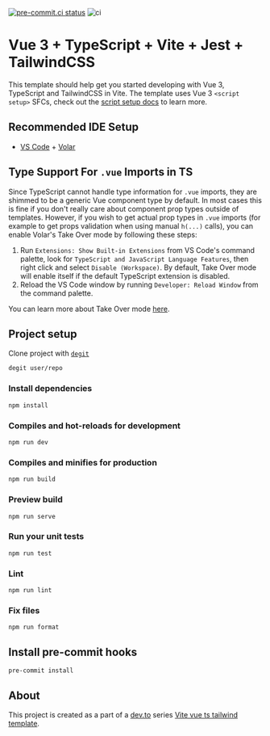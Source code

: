[![pre-commit.ci status](https://results.pre-commit.ci/badge/github/imomaliev/vue-ts-tailwind/main.svg)](https://results.pre-commit.ci/latest/github/imomaliev/vue-ts-tailwind/main)
![ci](https://github.com/imomaliev/vue-ts-tailwind/actions/workflows/ci.yaml/badge.svg)

# Vue 3 + TypeScript + Vite + Jest + TailwindCSS

This template should help get you started developing with Vue 3, TypeScript and TailwindCSS in Vite. The template uses Vue 3 `<script setup>` SFCs, check out the [script setup docs](https://vuejs.org/api/sfc-script-setup.html) to learn more.

## Recommended IDE Setup

-   [VS Code](https://code.visualstudio.com/) + [Volar](https://marketplace.visualstudio.com/items?itemName=Vue.volar)

## Type Support For `.vue` Imports in TS

Since TypeScript cannot handle type information for `.vue` imports, they are shimmed to be a generic Vue component type by default. In most cases this is fine if you don't really care about component prop types outside of templates. However, if you wish to get actual prop types in `.vue` imports (for example to get props validation when using manual `h(...)` calls), you can enable Volar's Take Over mode by following these steps:

1. Run `Extensions: Show Built-in Extensions` from VS Code's command palette, look for `TypeScript and JavaScript Language Features`, then right click and select `Disable (Workspace)`. By default, Take Over mode will enable itself if the default TypeScript extension is disabled.
2. Reload the VS Code window by running `Developer: Reload Window` from the command palette.

You can learn more about Take Over mode [here](https://github.com/johnsoncodehk/volar/discussions/471).

## Project setup

Clone project with [`degit`](https://github.com/Rich-Harris/degit)

```
degit user/repo
```

### Install dependencies

```
npm install
```

### Compiles and hot-reloads for development

```
npm run dev
```

### Compiles and minifies for production

```
npm run build
```

### Preview build

```
npm run serve
```

### Run your unit tests

```
npm run test
```

### Lint

```
npm run lint
```

### Fix files

```
npm run format
```

## Install pre-commit hooks

```
pre-commit install
```

## About

This project is created as a part of a [dev.to](https://dev.to) series [Vite vue ts tailwind template](https://dev.to/imomaliev/series/13950).
